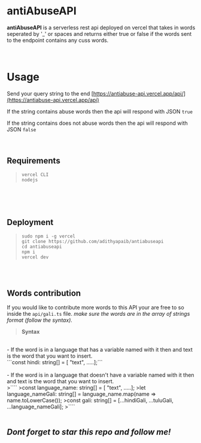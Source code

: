 
# antiAbuseAPI

**antiAbuseAPI** is a serverless rest api deployed on vercel that takes in words seperated by  '_' or spaces and returns either true or false if the words sent to the endpoint contains any cuss words.
<br>
<br>
<br>

# Usage

Send your query string to the end [https://antiabuse-api.vercel.app/api/](https://antiabuse-api.vercel.app/api)

If the string contains abuse words then the api will respond with JSON ```true```

If the string contains does not abuse words then the api will respond with JSON ```false```
<br>
<br>
<br>


## Requirements

>````
>vercel CLI
>nodejs
>````
<br>
<br>
<br>

## Deployment

>````
>sudo npm i -g vercel
>git clone https://github.com/adithyapaib/antiabuseapi
>cd antiabuseapi
>npm i
>vercel dev
>````
<br>
<br>

## Words contribution

If you would like to contribute more words to this API your are free to so inside the ```api/gali.ts``` file.
*make  sure the words are in the array of strings format (follow the syntax).*
<br>

>**Syntax**
<br>
- If the word is in a language that has a variable named with it then and text is the word that you want to insert.<br>
```const  hindi: string[]  = [ "text", .....];```<br><br>
- If the word is in a language that  doesn't have a variable named with it then and text is the word that you want to insert.<br>
>````
>const  language_name: string[]  = [ "text", .....]; 
>let  language_nameGali: string[]  =  language_name.map(name  =>  name.toLowerCase());
>const  gali: string[]  =  [...hindiGali, ...tuluGali, ...language_nameGali];
>````
<br>
<br>

 ## *Dont forget to star this repo and follow me!*


